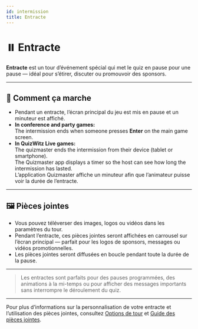 ```yaml
---
id: intermission
title: Entracte
---
```


# ⏸️ Entracte

**Entracte** est un tour d’événement spécial qui met le quiz en pause pour une pause — idéal pour s’étirer, discuter ou promouvoir des sponsors.

---

## 📝 Comment ça marche

- Pendant un entracte, l’écran principal du jeu est mis en pause et un minuteur est affiché.
- **In conference and party games:**\
  The intermission ends when someone presses **Enter** on the main game screen.
- **In QuizWitz Live games:**\
  The quizmaster ends the intermission from their device (tablet or smartphone).\
  The Quizmaster app displays a timer so the host can see how long the intermission has lasted.\
  L’application Quizmaster affiche un minuteur afin que l’animateur puisse voir la durée de l’entracte.

---

## 🖼️ Pièces jointes

- Vous pouvez téléverser des images, logos ou vidéos dans les paramètres du tour.
- Pendant l’entracte, ces pièces jointes seront affichées en carrousel sur l’écran principal — parfait pour les logos de sponsors, messages ou vidéos promotionnelles.
- Les pièces jointes seront diffusées en boucle pendant toute la durée de la pause.

---

> Les entractes sont parfaits pour des pauses programmées, des animations à la mi-temps ou pour afficher des messages importants sans interrompre le déroulement du quiz.

---

Pour plus d’informations sur la personnalisation de votre entracte et l’utilisation des pièces jointes, consultez [Options de tour](../editor/008-round-options.md) et [Guide des pièces jointes](../editor/006-attachments.md).
